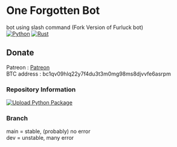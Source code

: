# One Forgotten Bot

bot using slash command (Fork Version of Furluck bot)  
[![Python](https://img.shields.io/badge/python-latest-blue.svg?logo=python)](https://python.org)
[![Rust](https://img.shields.io/badge/rust-latest-blue.svg?logo=rust)](https://www.rust-lang.org)

## Donate

Patreon : [Patreon](https://patreon.com/MisileLab)  
BTC address : bc1qv09hlq22y7f4du3t3m0mg98ms8djvvfe6asrpm

### Repository Information

[![Upload Python Package](https://github.com/MisileLab/FurLuck-Bot/actions/workflows/python-publish.yml/badge.svg)](https://github.com/MisileLab/FurLuck-Bot/actions/workflows/python-publish.yml)  

### Branch

main = stable, (probably) no error  
dev = unstable, many error
